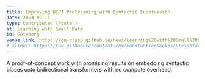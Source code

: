 ```yaml
---
title: Improving BERT Pretraining with Syntactic Supervision
date: 2023-09-11
type: Contributed (Poster)
at: Learning with Small Data 
in: Göteborg
venue_link: https://gu-clasp.github.io/news/Learning%20with%20Small%20Data%20(LSD)/
# slides: https://raw.githubusercontent.com/konstantinosKokos/presentations/master/CLIN2022/main.pdf
---
```


A proof-of-concept work with promising results on embedding syntactic biases onto bidirectional transformers with no compute overhead.